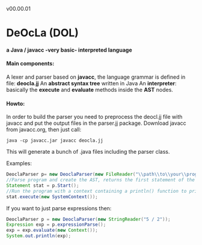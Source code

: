 v00.00.01

# DeOcLa (DOL) 
#### a Java / javacc -very basic- interpreted language

#### Main components:
A lexer and parser based on **javacc**, the language grammar is defined in file: **deocla.jj**
An **abstract syntax tree** written in Java
An **interpreter**: basically the **execute** and **evaluate** methods inside the **AST** nodes.


#### Howto:
In order to build the parser you need to preprocess the deocl.jj file with javacc and put the output files in the parser.jj package.
Download javacc from javacc.org, then just call:

```batch
java -cp javacc.jar javacc deocla.jj
```
This will generate a bunch of .java files including the parser class.

Examples:
```java
DeoclaParser p= new DeoclaParser(new FileReader("\\path\\to\\your\\program.dol"));
//Parse program and create the AST, returns the first statement of the program.
Statement stat = p.Start();
//Run the program with a context containing a println() function to print stuff. 
stat.execute(new SystemContext());
```
If you want to just parse expressions then:

```java
DeoclaParser p = new DeoclaParser(new StringReader("5 / 2"));
Expression exp = p.expressionParse();
exp = exp.evaluate(new Context());
System.out.println(exp);
```
